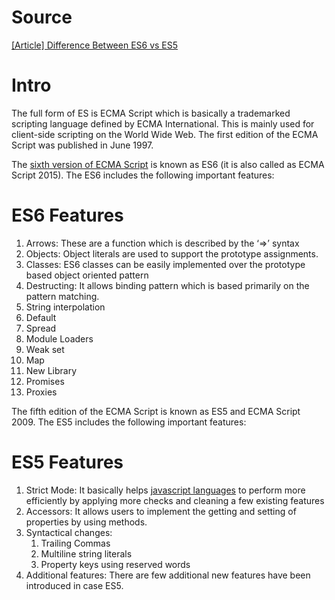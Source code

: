 # Source

[[Article] Difference Between ES6 vs ES5](https://www.educba.com/es6-vs-es5/)

# Intro

The full form of ES is ECMA Script which is basically a trademarked  scripting language defined by ECMA International. This is mainly used  for client-side scripting on the World Wide Web. The first edition of  the ECMA Script was published in June 1997.

The [sixth version of ECMA Script](https://www.educba.com/what-is-es6/) is known as ES6 (it is also called as ECMA Script 2015). The ES6 includes the following important features:

# **ES6 Features**

1. Arrows: These are a function which is described by the ‘=>’ syntax
2. Objects: Object literals are used to support the prototype assignments.
3. Classes: ES6 classes can be easily implemented over the prototype based object oriented pattern
4. Destructing: It allows binding pattern which is based primarily on the pattern matching.
5. String interpolation
6. Default
7. Spread
8. Module Loaders
9. Weak set
10. Map
11. New Library
12. Promises
13. Proxies

The fifth edition of the ECMA Script is known as ES5 and ECMA Script 2009. The ES5 includes the following important features:

# **ES5 Features**

1. Strict Mode: It basically helps [javascript languages](https://www.educba.com/javascript-interview-questions/) to perform more efficiently by applying more checks and cleaning a few existing features
2. Accessors: It allows users to implement the getting and setting of properties by using methods.
3. Syntactical changes:
   1. Trailing Commas
   2. Multiline string literals
   3. Property keys using reserved words
4. Additional features: There are few additional new features have been introduced in case ES5.